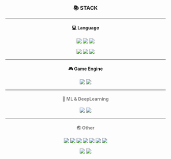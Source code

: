 ### **<p align="center">📚 STACK</p>**

---------------------------------------

#### <p align="center">:computer: Language</p>
<p align="center" style="color:gray">
<img src="https://img.shields.io/badge/C%23-239120?style=for-the-badge&logo=C Sharp&logoColor=white"/>
<img src="https://img.shields.io/badge/C++-00599C?style=for-the-badge&logo=C%2B%2B&logoColor=white"/>
<img src="https://img.shields.io/badge/Python-3776AB?style=for-the-badge&logo=Python&logoColor=white"/>
</p>

<p align="center" style="color:gray">
<img src="https://img.shields.io/badge/Java-007396?style=for-the-badge&logo=Java&logoColor=white"/>
<img src="https://img.shields.io/badge/JavaScript-F7DF1E?style=for-the-badge&logo=JavaScript&logoColor=white"/>
<img src="https://img.shields.io/badge/C-A8B9CC?style=for-the-badge&logo=C&logoColor=white"/>
</p>

---------------------------------------
#### <p align="center">:video_game: Game Engine</p>
<p align="center" style="color:gray">
<img src="https://img.shields.io/badge/Unity-000000?style=for-the-badge&logo=Unity&logoColor=white"/>
<img src="https://img.shields.io/badge/Unreal Engine-0E1128?style=for-the-badge&logo=Unreal Engine&logoColor=white"/>
</p>

---------------------------------------
#### <p align="center" style="color:gray">🤖 ML & DeepLearning </p>
<p align="center">
<img src="https://img.shields.io/badge/TensorFlow-FF6F00?style=for-the-badge&logo=TensorFlow&logoColor=white"/>
<img src="https://img.shields.io/badge/Keras-D00000?style=for-the-badge&logo=Keras&logoColor=white"/>
</p>

---------------------------------------
#### <p align="center" style="color:gray">🌏 Other </p>
<p align="center" style="color:gray">
<img src="https://img.shields.io/badge/Django-092E20?style=for-the-badge&logo=Django&logoColor=white"/>
<img src="https://img.shields.io/badge/MySQL-4479A1?style=for-the-badge&logo=MySQL&logoColor=white"/>
<img src="https://img.shields.io/badge/CSS3-1572B6?style=for-the-badge&logo=CSS3&logoColor=white"/>
<img src="https://img.shields.io/badge/HTML5-E34F26?style=for-the-badge&logo=HTML5&logoColor=white"/>
<img src="https://img.shields.io/badge/Node.js-339933?style=for-the-badge&logo=Node.js&logoColor=white"/>
<img src="https://img.shields.io/badge/NumPy-013243?style=for-the-badge&logo=NumPy&logoColor=white"/>
<img src="https://img.shields.io/badge/pandas-150458?style=for-the-badge&logo=pandas&logoColor=white"/>
</p>

<p align="center" style="color:gray">
<img src="https://img.shields.io/badge/Spring-6DB33F?style=for-the-badge&logo=Spring&logoColor=white"/>
<img src="https://img.shields.io/badge/Arduino-00979D?style=for-the-badge&logo=Arduino&logoColor=white"/>
</p>
